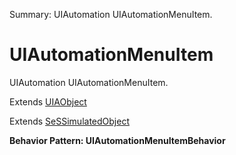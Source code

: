 Summary: UIAutomation UIAutomationMenuItem.

# UIAutomationMenuItem

UIAutomation UIAutomationMenuItem.
 
Extends [UIAObject](UIAObject.md)

Extends [SeSSimulatedObject](SeSSimulatedObject.md)





**Behavior Pattern: UIAutomationMenuItemBehavior**


<!-- ============================== property summary ========================== -->

  
<!-- ============================== action summary ========================== -->


<!-- ============================== property detail ========================== -->
  
  
<!-- ============================== action detail ========================== -->
    

